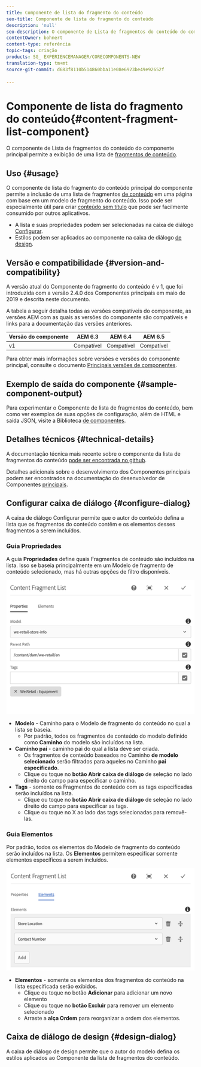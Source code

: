 ```yaml
---
title: Componente de lista do fragmento do conteúdo
seo-title: Componente de lista do fragmento do conteúdo
description: 'null'
seo-description: O componente de Lista de fragmentos do conteúdo do componente principal permite a exibição de uma lista de fragmentos de conteúdo.
contentOwner: bohnert
content-type: referência
topic-tags: criação
products: SG_ EXPERIENCEMANAGER/CORECOMPONENTS-NEW
translation-type: tm+mt
source-git-commit: d683f8110b514860bba11e08e6923be49e92652f

---
```



# Componente de lista do fragmento do conteúdo{#content-fragment-list-component}

O componente de Lista de fragmentos do conteúdo do componente principal permite a exibição de uma lista de [fragmentos de conteúdo](https://helpx.adobe.com/experience-manager/6-5/assets/using/content-fragments.html).

## Uso {#usage}

O componente de lista do fragmento do conteúdo principal do componente permite a inclusão de uma lista de fragmentos [de conteúdo](https://helpx.adobe.com/experience-manager/6-5/assets/using/content-fragments.html) em uma página com base em um modelo de fragmento do conteúdo. Isso pode ser especialmente útil para criar [conteúdo sem título](https://helpx.adobe.com/experience-manager/6-5/sites/developing/user-guide.html?topic=/experience-manager/6-5/sites/developing/morehelp/headless.ug.js) que pode ser facilmente consumido por outros aplicativos.

* A lista e suas propriedades podem ser selecionadas na caixa de diálogo [Configurar](#configure-dialog).
* Estilos podem ser aplicados ao componente na caixa de diálogo [de design](#design-dialog).

## Versão e compatibilidade {#version-and-compatibility}

A versão atual do Componente do fragmento do conteúdo é v 1, que foi introduzida com a versão 2.4.0 dos Componentes principais em maio de 2019 e descrita neste documento.

A tabela a seguir detalha todas as versões compatíveis do componente, as versões AEM com as quais as versões do componente são compatíveis e links para a documentação das versões anteriores.

| Versão do componente | AEM 6.3 | AEM 6.4 | AEM 6.5 |
|--- |--- |--- |---|
| v1 | Compatível | Compatível | Compatível |

Para obter mais informações sobre versões e versões do componente principal, consulte o documento [Principais versões de componentes](versions.md).

## Exemplo de saída do componente {#sample-component-output}

Para experimentar o Componente de lista de fragmentos do conteúdo, bem como ver exemplos de suas opções de configuração, além de HTML e saída JSON, visite a Biblioteca [de componentes](http://opensource.adobe.com/aem-core-wcm-components/library/content-fragment-list.html).

## Detalhes técnicos {#technical-details}

A documentação técnica mais recente sobre o componente da lista de fragmentos do conteúdo [pode ser encontrada no github](https://github.com/adobe/aem-core-wcm-components/blob/master/content/src/content/jcr_root/apps/core/wcm/components/contentfragmentlist/v1/contentfragmentlist).

Detalhes adicionais sobre o desenvolvimento dos Componentes principais podem ser encontrados na documentação do desenvolvedor de Componentes [principais](developing.md).

## Configurar caixa de diálogo {#configure-dialog}

A caixa de diálogo Configurar permite que o autor do conteúdo defina a lista que os fragmentos do conteúdo contêm e os elementos desses fragmentos a serem incluídos.

### Guia Propriedades

A guia **Propriedades** define quais Fragmentos de conteúdo são incluídos na lista. Isso se baseia principalmente em um Modelo de fragmento de conteúdo selecionado, mas há outras opções de filtro disponíveis.

![](assets/screen-shot-2019-05-08-10.47.19.png)

* **Modelo** - Caminho para o Modelo de fragmento do conteúdo no qual a lista se baseia.
   * Por padrão, todos os fragmentos de conteúdo do modelo definido como **Caminho** do modelo são incluídos na lista.
* **Caminho pai** - caminho pai do qual a lista deve ser criada.
   * Os fragmentos de conteúdo baseados no Caminho **de modelo selecionado** serão filtrados para aqueles no Caminho **pai especificado**.
   * Clique ou toque no **botão Abrir caixa de diálogo** de seleção no lado direito do campo para especificar o caminho.
* **Tags** - somente os Fragmentos de conteúdo com as tags especificadas serão incluídos na lista.
   * Clique ou toque no **botão Abrir caixa de diálogo** de seleção no lado direito do campo para especificar as tags.
   * Clique ou toque no X ao lado das tags selecionadas para removê-las.


### Guia Elementos

Por padrão, todos os elementos do Modelo de fragmento do conteúdo serão incluídos na lista. Os **Elementos** permitem especificar somente elementos específicos a serem incluídos.

![](assets/screen-shot-2019-05-08-10.47.34.png)

* **Elementos** - somente os elementos dos fragmentos do conteúdo na lista especificada serão exibidos.
   * Clique ou toque no botão **Adicionar** para adicionar um novo elemento
   * Clique ou toque no **botão Excluir** para remover um elemento selecionado
   * Arraste a **alça Ordem** para reorganizar a ordem dos elementos.

## Caixa de diálogo de design {#design-dialog}

A caixa de diálogo de design permite que o autor do modelo defina os estilos aplicados ao Componente da lista de fragmentos do conteúdo.